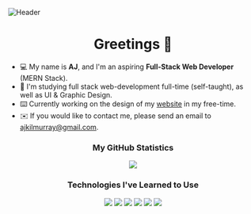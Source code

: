 ![Header](https://imgur.com/BaW8tJS.jpg)
<h1 align="center">Greetings 👋</h1>
<ul>
  <li>💻 My name is <strong>AJ</strong>, and I'm an aspiring <strong>Full-Stack Web Developer</strong> (MERN Stack).</li>
  <li>📝 I'm studying full stack web-development full-time (self-taught), as well as UI & Graphic Design.
  <li>⌨️ Currently working on the design of my <a href="https://ajkilmurray.xyz" target="_blank">website</a> in my free-time.</li>
  <li>✉️ If you would like to contact me, please send an email to <a href="mailto:ajkilmurray@gmail.com" target="_blank">ajkilmurray@gmail.com</a>.</li>
</ul>
<h3 align="center">My GitHub Statistics</h3>
<p align="center"><img align="center" src="https://github-readme-streak-stats.herokuapp.com/?user=ajkilmurray&theme=dark"></p>
<h3 align="center">Technologies I've Learned to Use</h3>
<p align="center">
<img src="https://img.icons8.com/color/48/000000/adobe-xd.png"/>
<img src="https://img.icons8.com/color/50/4a90e2/html-5--v1.png"/>
<img src="https://img.icons8.com/color/50/4a90e2/css3.png"/>
<img src="https://img.icons8.com/color/48/4a90e2/javascript.png"/>
<img src="https://img.icons8.com/color/48/4a90e2/sass.png"/>
<img src="https://img.icons8.com/color/48/000000/bootstrap.png"/>
</p>




